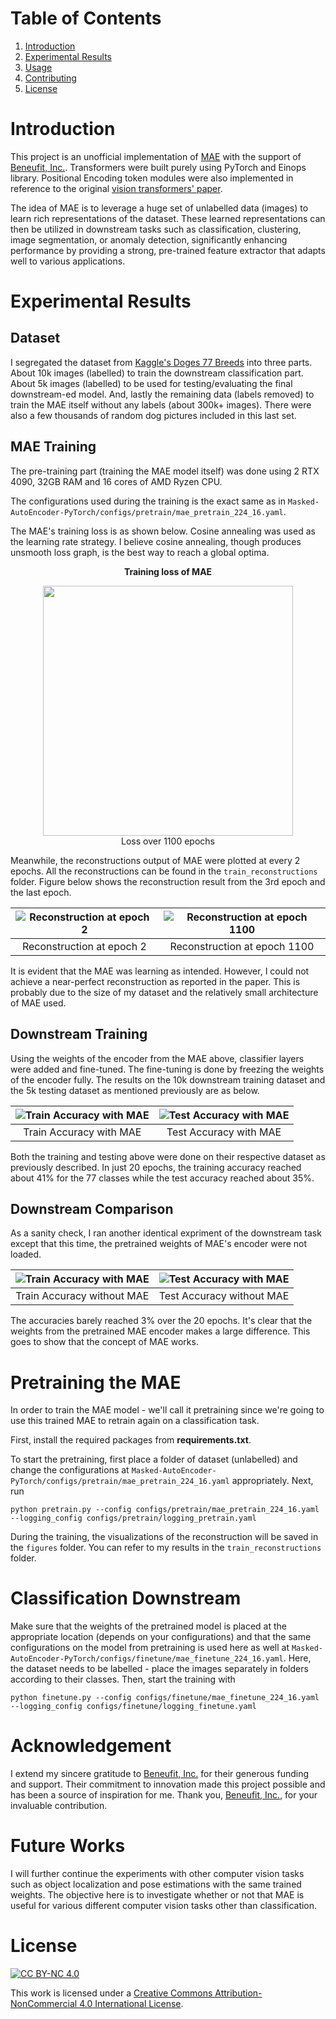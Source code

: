 # Table of Contents
1. [Introduction](#introduction)
2. [Experimental Results](#experimentalresults)
3. [Usage](#usage)
4. [Contributing](#contributing)
5. [License](#license)


# Introduction

This project is an unofficial implementation of [MAE](https://arxiv.org/pdf/2111.06377) with the support of [Beneufit, Inc.](https://beneufit.com/). Transformers were built purely using PyTorch and Einops library. Positional Encoding token modules were also implemented in reference to the original [vision transformers' paper](https://arxiv.org/pdf/2010.11929). 

The idea of MAE is to leverage a huge set of unlabelled data (images) to learn rich representations of the dataset. These learned representations can then be utilized in downstream tasks such as classification, clustering, image segmentation, or anomaly detection, significantly enhancing performance by providing a strong, pre-trained feature extractor that adapts well to various applications.

# Experimental Results <a name="experimentalresults"></a>

## Dataset
I segregated the dataset from [Kaggle's Doges 77 Breeds](https://www.kaggle.com/datasets/madibokishev/doges-77-breeds) into three parts. About 10k images (labelled) to train the downstream classification part. About 5k images (labelled) to be used for testing/evaluating the final downstream-ed model. And, lastly the remaining data (labels removed) to train the MAE itself without any labels (about 300k+ images). There were also a few thousands of random dog pictures included in this last set.

## MAE Training

The pre-training part (training the MAE model itself) was done using 2 RTX 4090, 32GB RAM and 16 cores of AMD Ryzen CPU. 

The configurations used during the training is the exact same as in ```Masked-AutoEncoder-PyTorch/configs/pretrain/mae_pretrain_224_16.yaml```.

The MAE's training loss is as shown below. Cosine annealing was used as the learning rate strategy. I believe cosine annealing, though produces unsmooth loss graph, is the best way to reach a global optima.

<div align="center"> 
<b>Training loss of MAE</b>
</div>
<figure class="image">
  <div align="center"><img src="readme_images/train_loss_mae.png" width="400"></div>
  <div align="center"><figcaption>Loss over 1100 epochs</figcaption></div>
</figure>

Meanwhile, the reconstructions output of MAE were plotted at every 2 epochs. All the reconstructions can be found in the ```train_reconstructions``` folder. Figure below shows the reconstruction result from the 3rd epoch and the last epoch.


| ![Reconstruction at epoch 2](train_reconstructions/9c5eb979-3d47-48f8-acad-f0604aca3044.PNG) | ![Reconstruction at epoch 1100](train_reconstructions/9c678920-2a2a-47e0-af6a-a05cc528ccc0.PNG) |
|:--:|:--:|
| Reconstruction at epoch 2 | Reconstruction at epoch 1100 |

It is evident that the MAE was learning as intended. However, I could not achieve a near-perfect reconstruction as reported in the paper. This is probably due to the size of my dataset and the relatively small architecture of MAE used.

## Downstream Training

Using the weights of the encoder from the MAE above, classifier layers were added and fine-tuned. The fine-tuning is done by freezing the weights of the encoder fully. The results on the 10k downstream training dataset and the 5k testing dataset as mentioned previously are as below.

| ![Train Accuracy with MAE](readme_images/train_accuracy_mae_downstream.png) | ![Test Accuracy with MAE](readme_images/test_accuracy_mae_downstream.png) |
|:--:|:--:|
| Train Accuracy with MAE | Test Accuracy with MAE |

Both the training and testing above were done on their respective dataset as previously described. In just 20 epochs, the training accuracy reached about 41% for the 77 classes while the test accuracy reached about 35%.

## Downstream Comparison

As a sanity check, I ran another identical expriment of the downstream task except that this time, the pretrained weights of MAE's encoder were not loaded.

| ![Train Accuracy with MAE](readme_images/train_accuracy_without_mae_downstream.png) | ![Test Accuracy with MAE](readme_images/test_accuracy_without_mae_downstream.png) |
|:--:|:--:|
| Train Accuracy without MAE | Test Accuracy without MAE |

The accuracies barely reached 3% over the 20 epochs. It's clear that the weights from the pretrained MAE encoder makes a large difference. This goes to show that the concept of MAE works. 

# Pretraining the MAE

In order to train the MAE model - we'll call it pretraining since we're going to use this trained MAE to retrain again on a classification task. 

First, install the required packages from **requirements.txt**. 

To start the pretraining, first place a folder of dataset (unlabelled) and change the configurations at ```Masked-AutoEncoder-PyTorch/configs/pretrain/mae_pretrain_224_16.yaml``` appropriately. Next, run

```
python pretrain.py --config configs/pretrain/mae_pretrain_224_16.yaml --logging_config configs/pretrain/logging_pretrain.yaml
```

During the training, the visualizations of the reconstruction will be saved in the ```figures``` folder. You can refer to my results in the ```train_reconstructions``` folder.

# Classification Downstream

Make sure that the weights of the pretrained model is placed at the appropriate location (depends on your configurations) and that the same configurations on the model from pretraining is used here as well at ```Masked-AutoEncoder-PyTorch/configs/finetune/mae_finetune_224_16.yaml```. Here, the dataset needs to be labelled - place the images separately in folders according to their classes. Then, start the training with

```
python finetune.py --config configs/finetune/mae_finetune_224_16.yaml --logging_config configs/finetune/logging_finetune.yaml
```

# Acknowledgement
I extend my sincere gratitude to [Beneufit, Inc.](https://beneufit.com/) for their generous funding and support. Their commitment to innovation made this project possible and has been a source of inspiration for me. Thank you, [Beneufit, Inc.](https://beneufit.com/), for your invaluable contribution.

# Future Works

I will further continue the experiments with other computer vision tasks such as object localization and pose estimations with the same trained weights. The objective here is to investigate whether or not that MAE is useful for various different computer vision tasks other than classification.


# License

[![CC BY-NC 4.0][cc-by-nc-shield]][cc-by-nc]

This work is licensed under a [Creative Commons Attribution-NonCommercial 4.0 International License][cc-by-nc].

[cc-by-nc]: https://creativecommons.org/licenses/by-nc/4.0/
[cc-by-nc-shield]: https://licensebuttons.net/l/by-nc/4.0/80x15.png




